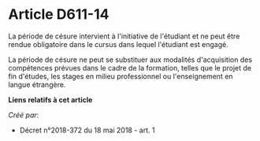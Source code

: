 # Article D611-14

La période de césure intervient à l'initiative de l'étudiant et ne peut être rendue obligatoire dans le cursus dans lequel
l'étudiant est engagé.

La période de césure ne peut se substituer aux modalités d'acquisition des compétences prévues dans le cadre de la formation,
telles que le projet de fin d'études, les stages en milieu professionnel ou l'enseignement en langue étrangère.

**Liens relatifs à cet article**

_Créé par_:

  - Décret n°2018-372 du 18 mai 2018 - art. 1
